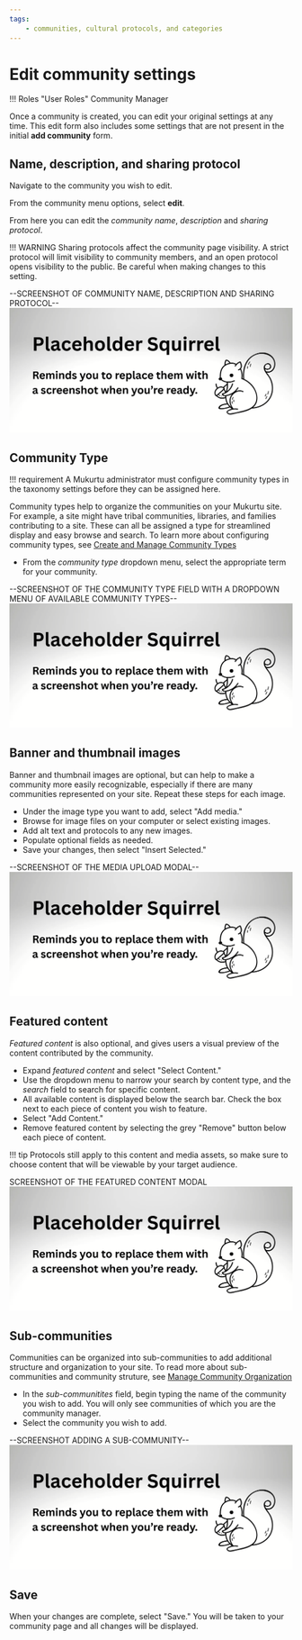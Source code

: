 ```yaml
---
tags:
    - communities, cultural protocols, and categories
---
```


# Edit community settings

!!! Roles "User Roles" 
	Community Manager

Once a community is created, you can edit your original settings at any time. This edit form also includes some settings that are not present in the initial **add community** form. 

## Name, description, and sharing protocol

Navigate to the community you wish to edit.

From the community menu options, select **edit**.

From here you can edit the *community name*, *description* and *sharing protocol*.

!!! WARNING 
	Sharing protocols affect the community page visibility. A strict protocol will limit visibility to community members, and an open protocol opens visibility to the public. Be careful when making changes to this setting.

--SCREENSHOT OF COMMUNITY NAME, DESCRIPTION AND SHARING PROTOCOL--	
![Screenshot of community name, description and sharing protocol](../_embeds/placeholderscreenshot.png)

## Community Type

!!! requirement
	A Mukurtu administrator must configure community types in the taxonomy settings before they can be assigned here. 

Community types help to organize the communities on your Mukurtu site. For example, a site might have tribal communities, libraries, and families contributing to a site. These can all be assigned a type for streamlined display and easy browse and search. To learn more about configuring community types, see [Create and Manage Community Types](../3Cs/CreateAndManageCommunityTypes.md)

- From the *community type* dropdown menu, select the appropriate term for your community. 

--SCREENSHOT OF THE COMMUNITY TYPE FIELD WITH A DROPDOWN MENU OF AVAILABLE COMMUNITY TYPES--
![Screenshot of the community type field with a dropdown menu of available community types](../_embeds/placeholderscreenshot.png)

## Banner and thumbnail images

Banner and thumbnail images are optional, but can help to make a community more easily recognizable, especially if there are many communities represented on your site. Repeat these steps for each image.

- Under the image type you want to add, select "Add media."
- Browse for image files on your computer or select existing images.
- Add alt text and protocols to any new images. 
- Populate optional fields as needed.
- Save your changes, then select "Insert Selected." 

--SCREENSHOT OF THE MEDIA UPLOAD MODAL--
![Screenshot of the media upload modal](../_embeds/placeholderscreenshot.png)

## Featured content

*Featured content* is also optional, and gives users a visual preview of the content contributed by the community.

- Expand *featured content* and select "Select Content." 
- Use the dropdown menu to narrow your search by content type, and the *search* field to search for specific content.
- All available content is displayed below the search bar. Check the box next to each piece of content you wish to feature.
- Select "Add Content."
- Remove featured content by selecting the grey "Remove" button below each piece of content.

!!! tip
	Protocols still apply to this content and media assets, so make sure to choose content that will be viewable by your target audience.

SCREENSHOT OF THE FEATURED CONTENT MODAL
![Screenshot of the featured content modal](../_embeds/placeholderscreenshot.png)

## Sub-communities 

Communities can be organized into sub-communities to add additional structure and organization to your site. To read more about sub-communities and community struture, see [Manage Community Organization](../3Cs/ManageCommunityOrganization.md)

 - In the *sub-communitites* field, begin typing the name of the community you wish to add. You will only see communities of which you are the community manager. 
 - Select the community you wish to add. 

--SCREENSHOT ADDING A SUB-COMMUNITY--
 ![Screenshot of adding a sub-community](../_embeds/placeholderscreenshot.png)

## Save
When your changes are complete, select "Save." You will be taken to your community page and all changes will be displayed.


